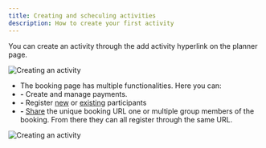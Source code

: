 ```yaml
---
title: Creating and scheculing activities
description: How to create your first activity
---
```


You can create an activity through the add activity hyperlink on the planner page.

![Creating an activity](/images/Creating_an_activity.jpg)

- The booking page has multiple functionalities. Here you can: 
- **-** Create and manage payments.
- **-** Register [new](/user_manual/customer_onboarding/#2-send-a-personalized-email) or [existing](/user_manual/customer_onboarding/#3-select-an-existing-registration) participants 
- **-** [Share](/user_manual/customer_onboarding/#1-share-the-booking-url) the unique booking URL one or multiple group members of the booking. From there they can all register through the same URL.

![Creating an activity](/images/Creating_an_activity2.jpg)